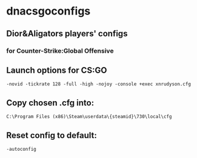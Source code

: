 # dnacsgoconfigs
## Dior&amp;Aligators players' configs
### for Counter-Strike:Global Offensive

## Launch options for CS:GO
```
-novid -tickrate 128 -full -high -nojoy -console +exec xnrudyson.cfg
```

## Copy chosen .cfg into:
```
C:\Program Files (x86)\Steam\userdata\{steamid}\730\local\cfg
```

## Reset config to default:
```
-autoconfig
```